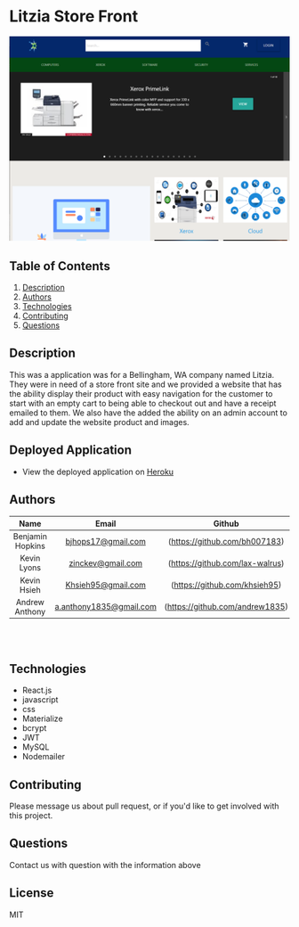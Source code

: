 # Litzia Store Front

![snapshot](src/utils/images/screenshot.PNG)

## Table of Contents

1. [Description](#description)
2. [Authors](#authors)
3. [Technologies](#technologies)
4. [Contributing](#contributing)
5. [Questions](#questions)

## Description

This was a application was for a Bellingham, WA company named Litzia. They were in need of a store front site and we provided a website that has the ability display their product with easy navigation for the customer to start with an empty cart to being able to checkout out and have a receipt emailed to them. We also have the added the ability on an admin account to add and update the website product and images.

## Deployed Application

- View the deployed application on [Heroku](https://l-z-mount-bjh.herokuapp.com/)

## Authors

|       Name       |          Email          |             Github              |                        LinkedIn                         |
| :--------------: | :---------------------: | :-----------------------------: | :-----------------------------------------------------: |
| Benjamin Hopkins |   bjhops17@gmail.com    |  (https://github.com/bh007183)  |   (https://www.linkedin.com/in/ben-hopkins-24a41357/)   |
|   Kevin Lyons    |    zinckev@gmail.com    | (https://github.com/lax-walrus) |  (https://www.linkedin.com/in/kevin-lyons-237a171b9/)   |
|   Kevin Hsieh    |   Khsieh95@gmail.com    |  (https://github.com/khsieh95)  |       (https://www.linkedin.com/in/kevinwjhsieh/)       |
|  Andrew Anthony  | a.anthony1835@gmail.com | (https://github.com/andrew1835) | (https://www.linkedin.com/in/andrew-anthony-a62357159/) |

<br>
<br>

## Technologies

- React.js
- javascript
- css
- Materialize
- bcrypt
- JWT
- MySQL
- Nodemailer

## Contributing

Please message us about pull request, or if you'd like to get involved with this project.

## Questions

Contact us with question with the information above

## License

MIT
